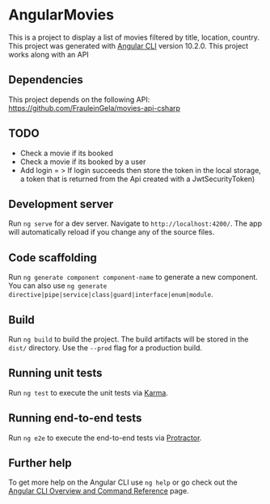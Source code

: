 # AngularMovies
This is a project to display a list of movies filtered by title, location, country.
This project was generated with [Angular CLI](https://github.com/angular/angular-cli) version 10.2.0.
This project works along with an API 
## Dependencies

This project depends on the following API:  https://github.com/FrauleinGela/movies-api-csharp

## TODO
 * Check a movie if its booked
 * Check a movie if its booked by a user
 * Add login = > If login succeeds then store the token in the local storage, a token that is returned from the Api created with a JwtSecurityToken)
 
## Development server

Run `ng serve` for a dev server. Navigate to `http://localhost:4200/`. The app will automatically reload if you change any of the source files.

## Code scaffolding

Run `ng generate component component-name` to generate a new component. You can also use `ng generate directive|pipe|service|class|guard|interface|enum|module`.

## Build

Run `ng build` to build the project. The build artifacts will be stored in the `dist/` directory. Use the `--prod` flag for a production build.

## Running unit tests

Run `ng test` to execute the unit tests via [Karma](https://karma-runner.github.io).

## Running end-to-end tests

Run `ng e2e` to execute the end-to-end tests via [Protractor](http://www.protractortest.org/).

## Further help

To get more help on the Angular CLI use `ng help` or go check out the [Angular CLI Overview and Command Reference](https://angular.io/cli) page.



